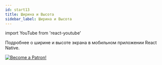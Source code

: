 ```yaml
---
id: start13
title: Ширина и Высота
sidebar_label: Ширина и Высота
---
```


import YouTube from 'react-youtube'

Подробнее о ширине и высоте экрана в мобильном приложении React Native.

<YouTube videoId='XehdxK1jkFk' />

[![Become a Patron!](/img/logo/patreon.jpg)](https://www.patreon.com/bePatron?u=31769291)
